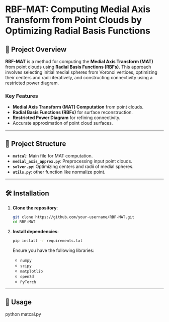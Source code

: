 # RBF-MAT: Computing Medial Axis Transform from Point Clouds by Optimizing Radial Basis Functions

## 📄 Project Overview

**RBF-MAT** is a method for computing the **Medial Axis Transform (MAT)** from point clouds using **Radial Basis Functions (RBFs)**. This approach involves selecting initial medial spheres from Voronoi vertices, optimizing their centers and radii iteratively, and constructing connectivity using a restricted power diagram.

### Key Features

- **Medial Axis Transform (MAT) Computation** from point clouds.
- **Radial Basis Functions (RBFs)** for surface reconstruction.
- **Restricted Power Diagram** for refining connectivity.
- Accurate approximation of point cloud surfaces.

---

## 📂 Project Structure

- **`matcal`**: Main file for MAT computation.
- **`medial_axis_approx.py`**: Preprocessing input point clouds.
- **`solver.py`**: Optimizing centers and radii of medial spheres.
- **`utils.py`**: other function like normalize point.

---

## 🛠️ Installation

1. **Clone the repository**:

    ```bash
    git clone https://github.com/your-username/RBF-MAT.git
    cd RBF-MAT
    ```

2. **Install dependencies**:

    ```bash
    pip install -r requirements.txt
    ```

    Ensure you have the following libraries:
    - `numpy`
    - `scipy`
    - `matplotlib`
    - `open3d`
    - `PyTorch`

---

## 🚀 Usage




python matcal.py 
